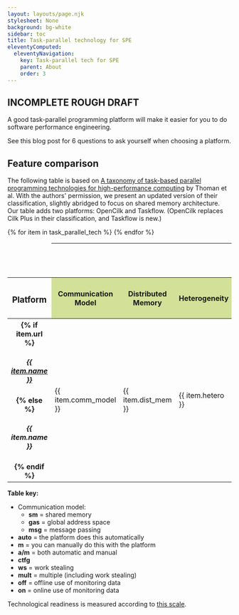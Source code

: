 ```yaml
---
layout: layouts/page.njk
stylesheet: None
background: bg-white
sidebar: toc
title: Task-parallel technology for SPE
eleventyComputed:
  eleventyNavigation:
    key: Task-parallel tech for SPE
    parent: About
    order: 3
---
```



## INCOMPLETE ROUGH DRAFT

A good task-parallel programming platform will make it easier for you to do software performance engineering.

See this blog post for 6 questions to ask yourself when choosing a platform.


## Feature comparison


The following table is based on [A taxonomy of task-based parallel programming technologies for high-performance computing](https://link.springer.com/article/10.1007/s11227-018-2238-4) by Thoman et al. With the authors' permission, we present an updated version of their classification, slightly abridged to focus on shared memory architecture. Our table adds two platforms: OpenCilk and Taskflow. (OpenCilk replaces Cilk Plus in their classification, and Taskflow is new.)


<table class="table table-responsive table-bordered table-striped">
  <thead>
    <tr>
      <td scope="col"></td>
      <th scope="col" colspan="12" style="background-color: var(--pst-color-surface);"><h3>API Features</h3></th>
      <th scope="col" colspan="3"><h3>Runtime</h3></th>
    <tr>
    <tr>
      <th scope="col"><h3>Platform</h3></th>
      <th scope="col" style="background: rgba(145, 179, 0, 0.4); writing-mode: sideways-lr;"><h4>Communication Model</h4></th>
      <th scope="col" style="background: rgba(145, 179, 0, 0.4); writing-mode: sideways-lr;"><h4>Distributed Memory</h4></th>
      <th scope="col" style="background: rgba(145, 179, 0, 0.4); writing-mode: sideways-lr;"><h4>Heterogeneity</h4></th>
      <th scope="col" style="background: rgba(244, 69, 0, 0.3); writing-mode: sideways-lr;"><h4>Graph Structure</h4></th>
      <th scope="col" style="background: rgba(244, 69, 0, 0.3); writing-mode: sideways-lr;"><h4>Task Partitioning</h4></th>
      <th scope="col" style="background: rgba(244, 69, 0, 0.3); writing-mode: sideways-lr;"><h4>Result Handling</h4></th>
      <th scope="col" style="background: rgba(4, 48, 100, 0.3); writing-mode: sideways-lr;"><h4>Worker Management</h4></th>
      <th scope="col" style="background: rgba(4, 48, 100, 0.3); writing-mode: sideways-lr;"><h4>Resilience Management</h4></th>
      <th scope="col" style="background: rgba(4, 48, 100, 0.3); writing-mode: sideways-lr;"><h4>Work Mapping</h4></th>
      <th scope="col" style="background: rgba(4, 48, 100, 0.3); writing-mode: sideways-lr;"><h4>Synchronization</h4></th>
      <th scope="col" style="background-color: var(--pst-color-on-surface); writing-mode: sideways-lr;"><h4>Technological Readiness</h4></th>
      <th scope="col" style="background-color: var(--pst-color-on-surface); writing-mode: sideways-lr;"><h4>Implementation Type</h4></th>
      <!-- <th scope="col" style="background: rgba(145, 179, 0, 0.4); writing-mode: sideways-lr;"><h4>Target Architecture</h4></th> -->
      <th scope="col" style="background: rgba(244, 69, 0, 0.3); writing-mode: sideways-lr;"><h4>Data Distribution</h4></th>
      <th scope="col" style="background: rgba(4, 48, 100, 0.3); writing-mode: sideways-lr;"><h4>Scheduling Methods (sm)</h4></th>
      <th scope="col" style="background-color: var(--pst-color-on-surface); writing-mode: sideways-lr;"><h4>Performance Monitoring</h4></th>
    </tr>
  </thead>
{% for item in task_parallel_tech %}
  <tr>
    <th scope="row">{% if item.url %}<h5><a href="{{ item.url }}">{{ item.name }}</a></h5>{% else %}<h5>{{ item.name }}</h5>{% endif %}</th>
    <td><p>{{ item.comm_model }}</p></td>
    <td><p>{{ item.dist_mem }}</p></td>
    <td><p>{{ item.hetero }}</p></td>
    <td><p>{{ item.graph }}</p></td>
    <td><p>{{ item.task_part }}</p></td>
    <td><p>{{ item.result_hand }}</p></td>
    <td><p>{{ item.worker_mgmt }}</p></td>
    <td><p>{{ item.resilience }}</p></td>
    <td><p>{{ item.work_map }}</p></td>
    <td><p>{{ item.synchro }}</p></td>
    <td><p class="mx-2">{{ item.tech_ready }}</p></td>
    <td><p>{{ item.imp_type }}</p></td>
    <!-- <td><p>{{ item.target_arch }}</p></td> -->
    <td><p>{{ item.data_dist }}</p></td>
    <td><p>{{ item.scheduling }}</p></td>
    <td><p>{{ item.perf_mon }}</p></td>
  </tr>
{% endfor %}
</table>

**Table key:**
* Communication model: 
  - **sm** =  shared memory
  - **gas** = global address space
  - **msg** = message passing
* **auto** = the platform does this automatically
* **m** = you can manually do this with the platform
* **a/m** = both automatic and manual
* **ctfg**
* **ws** = work stealing
* **mult** = multiple (including work stealing)
* **off** = offline use of monitoring data
* **on** = online use of monitoring data

Technological readiness is measured according to [this scale](https://en.wikipedia.org/wiki/Technology_readiness_level).